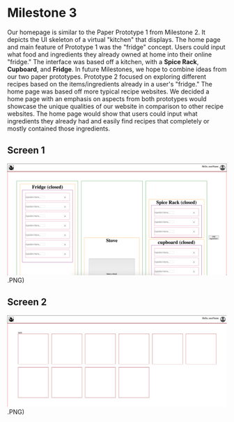 # Milestone 3
Our homepage is similar to the Paper Prototype 1 from Milestone 2. It depicts the UI skeleton of a virtual "kitchen" that displays. The home page and main feature of Prototype 1 was the "fridge" concept. Users could input what food and ingredients they already owned at home into their online "fridge." The interface was based off a kitchen, with a __Spice Rack__, __Cupboard__, and __Fridge__. In future Milestones, we hope to combine ideas from our two paper prototypes. Prototype 2 focused on exploring different recipes based on the items/ingredients already in a user's "fridge." The home page was based off more typical recipe websites. We decided a home page with an emphasis on aspects from both prototypes would showcase the unique qualities of our website in comparison to other recipe websites. The home page would show that users could input what ingredients they already had and easily find recipes that completely or mostly contained those ingredients.

## Screen 1
![ss1](https://github.com/ReventonC/COGS121Project/blob/master/screenshots/m3Screen1.png).PNG)

## Screen 2
![ss2](https://github.com/ReventonC/COGS121Project/blob/master/screenshots/m3Screen2.png).PNG)
